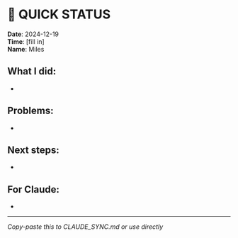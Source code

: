 # 🚀 QUICK STATUS

**Date**: 2024-12-19  
**Time**: [fill in]  
**Name**: Miles

## What I did:
- 

## Problems:
- 

## Next steps:
- 

## For Claude:
- 

---
*Copy-paste this to CLAUDE_SYNC.md or use directly*